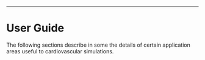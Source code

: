 <br>
<hr class="rounded">

<h1> User Guide </h1>

The following sections describe in some the details of certain application areas useful to 
cardiovascular simulations.



